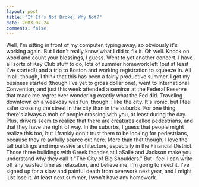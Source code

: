 ```yaml
---
layout: post
title: "If It's Not Broke, Why Not?"
date: 2003-07-24
comments: false
---
```

Well, I'm sitting in front of my computer, typing away, so obviously it's
working again. But I don't really know what I did to fix it. Oh well. Knock on
wood and count your blessings, I guess. Went to yet another concert. I have
all sorts of Key Club stuff to do, lots of summer homework left (but at least
I've started!) and a trip to Boston and working registration to squeeze in.
All in all, though, I think that this has been a fairly productive summer. I
got my business started (though I've yet to gross dollar one), went to
International Convention, and just this week attended a seminar at the Federal
Reserve that made me regret ever wondering exactly what the Fed did. Traveling
downtown on a weekday was fun, though. I like the city. It's ironic, but I
feel safer crossing the street in the city than in the suburbs. For one thing,
there's always a mob of people crossing with you, at least during the day.
Plus, drivers seem to realize that there are creatures called pedestrians, and
that they have the right of way. In the suburbs, I guess that people might
realize this too, but I frankly don't trust them to be looking for
pedestrians, because they're awfully scarce out here. More than that though, I
love the tall buildings and impressive architecture, especially in the
Financial District. Those three buildings with Greek facades at LaSalle and
Jackson make you understand why they call it "The City of Big Shoulders." But
I feel I can write off any wasted time as relaxation, and believe me, I'm
going to need it. I've signed up for a slow and painful death from overwork
next year, and I might just lose it. At least next summer, I won't have any
homework.
